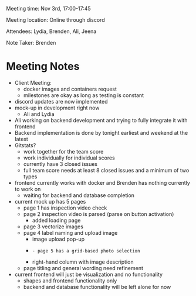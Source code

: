 Meeting time: Nov 3rd, 17:00-17:45

Meeting location: Online through discord

Attendees: Lydia, Brenden, Ali, Jeena

Note Taker: Brenden

# Meeting Notes

- Client Meeting:
    - docker images and containers request
    - milestones are okay as long as testing is constant
- discord updates are now implemented
- mock-up in development right now
    - Ali and Lydia
- Ali working on backend development and trying to fully integrate it with frontend
- Backend implementation is done by tonight earliest and weekend at the latest
- Gitstats?
    - work together for the team score
    - work individually for individual scores
    - currently have 3 closed issues
    - full team score needs at least 8 closed issues and a minimum of two types
- frontend currently works with docker and Brenden has nothing currently to work on
    - waiting for backend and database completion
- current mock up has 5 pages
    - page 1 has inspection video check
    - page 2 inspection video is parsed (parse on button activation)
        - added loading page
    - page 3 vectorize images
    - page 4 label naming and upload image
        - image upload pop-up
        -     - page 5 has a grid-based photo selection
        - right-hand column with image description
    - page titling and general wording need refinement
- current frontend will just be visualization and no functionality
    - shapes and frontend functionality only
    - backend and database functionality will be left alone for now